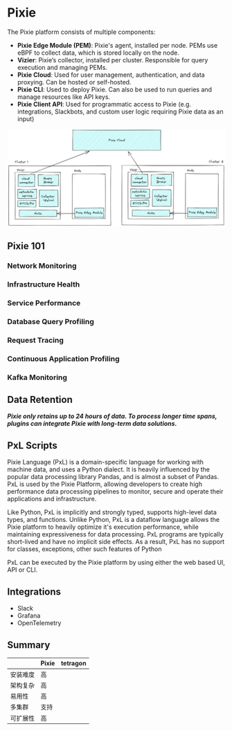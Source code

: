 # Pixie

The Pixie platform consists of multiple components:

- **Pixie Edge Module (PEM)**: Pixie's agent, installed per node. PEMs use eBPF to collect data, which is stored locally on the node.
- **Vizier**: Pixie’s collector, installed per cluster. Responsible for query execution and managing PEMs.
- **Pixie Cloud**: Used for user management, authentication, and data proxying. Can be hosted or self-hosted.
- **Pixie CLI**: Used to deploy Pixie. Can also be used to run queries and manage resources like API keys.
- **Pixie Client API**: Used for programmatic access to Pixie (e.g. integrations, Slackbots, and custom user logic requiring Pixie data as an input)

![Pixie arch](./pixie.png)

## Pixie 101

### Network Monitoring

### Infrastructure Health

### Service Performance

### Database Query Profiling

### Request Tracing

### Continuous Application Profiling

### Kafka Monitoring


## Data Retention

***Pixie only retains up to 24 hours of data. To process longer time spans, plugins can integrate Pixie with long-term data solutions.***

## PxL Scripts

Pixie Language (PxL) is a domain-specific language for working with machine data, and uses a Python dialect. It is heavily influenced by the popular data processing library Pandas, and is almost a subset of Pandas. PxL is used by the Pixie Platform, allowing developers to create high performance data processing pipelines to monitor, secure and operate their applications and infrastructure.

Like Python, PxL is implicitly and strongly typed, supports high-level data types, and functions. Unlike Python, PxL is a dataflow language allows the Pixie platform to heavily optimize it's execution performance, while maintaining expressiveness for data processing. PxL programs are typically short-lived and have no implicit side effects. As a result, PxL has no support for classes, exceptions, other such features of Python

PxL can be executed by the Pixie platform by using either the web based UI, API or CLI.


## Integrations

- Slack
- Grafana
- OpenTelemetry


## Summary

|          | Pixie | tetragon |
| -------- | ----- | -------- |
| 安装难度 | 高    |          |
| 架构复杂 | 高    |          |
| 易用性   | 高    |          |
| 多集群   | 支持  |          |
| 可扩展性 | 高    |          |
